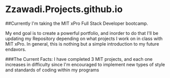 # Zzawadi.Projects.github.io

##Currently I'm taking the MIT xPro Full Stack Developer bootcamp. 
  
  My end goal is to create a powerful portfolio, and inorder to do that I'll be updating my Repository depending 
 on what projects I work on in class with MIT xPro. In general, this is nothing but a simple introduction to my future
 endavors. 
 
 
 ###The Current Facts:
     I have completed 3 MIT projects, and each one increases in difficulty 
     since I'm encouraged to implement new types of style and standards of 
     coding within my programs
   
    
 
 
